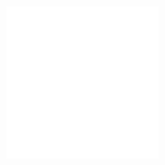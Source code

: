 ![](/Notatki/Semestr%204/Bazy%20danych%201/Wykłady/Bazy_Danych_Slajdy_W2-W7.pdf)
![](Notatki/Semestr%204/Bazy%20danych%201/Wykłady/aioBD1_1.pdf)